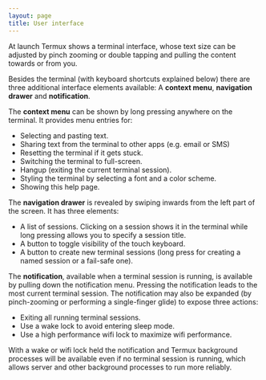 ```yaml
---
layout: page
title: User interface
---
```


At launch Termux shows a terminal interface, whose text size can be adjusted by pinch zooming or double tapping and pulling the content towards or from you.

Besides the terminal (with keyboard shortcuts explained below) there are three additional interface elements available: A **context menu**, **navigation drawer** and **notification**.

The **context menu** can be shown by long pressing anywhere on the terminal. It provides menu entries for:

- Selecting and pasting text.
- Sharing text from the terminal to other apps (e.g. email or SMS)
- Resetting the terminal if it gets stuck.
- Switching the terminal to full-screen.
- Hangup (exiting the current terminal session).
- Styling the terminal by selecting a font and a color scheme.
- Showing this help page.

The **navigation drawer** is revealed by swiping inwards from the left part of the screen. It has three elements:

- A list of sessions. Clicking on a session shows it in the terminal while long pressing allows you to specify a session title.
- A button to toggle visibility of the touch keyboard.
- A button to create new terminal sessions (long press for creating a named session or a fail-safe one).

The **notification**, available when a terminal session is running, is available by pulling down the notification menu. Pressing the notification leads to the most current terminal session. The notification may also be expanded (by pinch-zooming or performing a single-finger glide) to expose three actions:

- Exiting all running terminal sessions.
- Use a wake lock to avoid entering sleep mode.
- Use a high performance wifi lock to maximize wifi performance.

With a wake or wifi lock held the notification and Termux background processes will be available even if no terminal session is running, which allows server and other background processes to run more reliably.
